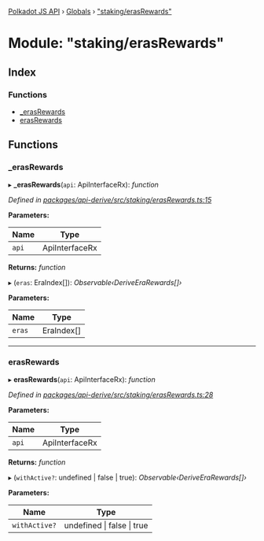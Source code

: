 [Polkadot JS API](../README.md) › [Globals](../globals.md) › ["staking/erasRewards"](_staking_erasrewards_.md)

# Module: "staking/erasRewards"

## Index

### Functions

* [_erasRewards](_staking_erasrewards_.md#_erasrewards)
* [erasRewards](_staking_erasrewards_.md#erasrewards)

## Functions

###  _erasRewards

▸ **_erasRewards**(`api`: ApiInterfaceRx): *function*

*Defined in [packages/api-derive/src/staking/erasRewards.ts:15](https://github.com/polkadot-js/api/blob/0d1d42f6c2/packages/api-derive/src/staking/erasRewards.ts#L15)*

**Parameters:**

Name | Type |
------ | ------ |
`api` | ApiInterfaceRx |

**Returns:** *function*

▸ (`eras`: EraIndex[]): *Observable‹DeriveEraRewards[]›*

**Parameters:**

Name | Type |
------ | ------ |
`eras` | EraIndex[] |

___

###  erasRewards

▸ **erasRewards**(`api`: ApiInterfaceRx): *function*

*Defined in [packages/api-derive/src/staking/erasRewards.ts:28](https://github.com/polkadot-js/api/blob/0d1d42f6c2/packages/api-derive/src/staking/erasRewards.ts#L28)*

**Parameters:**

Name | Type |
------ | ------ |
`api` | ApiInterfaceRx |

**Returns:** *function*

▸ (`withActive?`: undefined | false | true): *Observable‹DeriveEraRewards[]›*

**Parameters:**

Name | Type |
------ | ------ |
`withActive?` | undefined &#124; false &#124; true |

